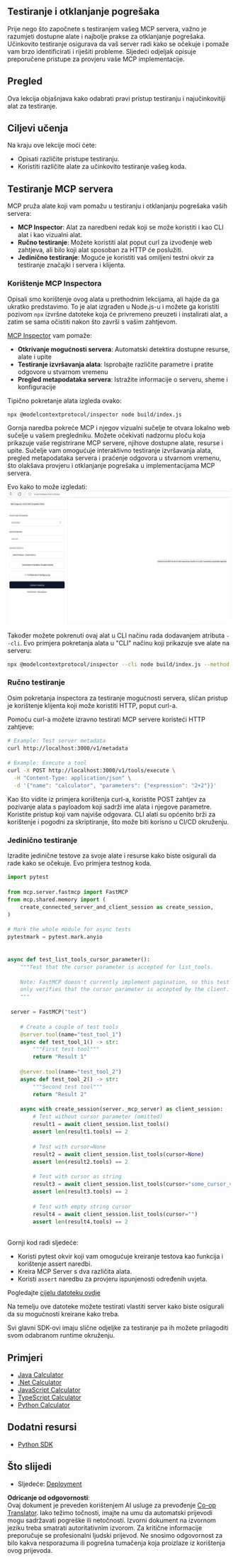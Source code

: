 <!--
CO_OP_TRANSLATOR_METADATA:
{
  "original_hash": "4e34e34e84f013e73c7eaa6d09884756",
  "translation_date": "2025-07-04T19:09:31+00:00",
  "source_file": "03-GettingStarted/08-testing/README.md",
  "language_code": "hr"
}
-->
## Testiranje i otklanjanje pogrešaka

Prije nego što započnete s testiranjem vašeg MCP servera, važno je razumjeti dostupne alate i najbolje prakse za otklanjanje pogrešaka. Učinkovito testiranje osigurava da vaš server radi kako se očekuje i pomaže vam brzo identificirati i riješiti probleme. Sljedeći odjeljak opisuje preporučene pristupe za provjeru vaše MCP implementacije.

## Pregled

Ova lekcija objašnjava kako odabrati pravi pristup testiranju i najučinkovitiji alat za testiranje.

## Ciljevi učenja

Na kraju ove lekcije moći ćete:

- Opisati različite pristupe testiranju.
- Koristiti različite alate za učinkovito testiranje vašeg koda.

## Testiranje MCP servera

MCP pruža alate koji vam pomažu u testiranju i otklanjanju pogrešaka vaših servera:

- **MCP Inspector**: Alat za naredbeni redak koji se može koristiti i kao CLI alat i kao vizualni alat.
- **Ručno testiranje**: Možete koristiti alat poput curl za izvođenje web zahtjeva, ali bilo koji alat sposoban za HTTP će poslužiti.
- **Jedinično testiranje**: Moguće je koristiti vaš omiljeni testni okvir za testiranje značajki i servera i klijenta.

### Korištenje MCP Inspectora

Opisali smo korištenje ovog alata u prethodnim lekcijama, ali hajde da ga ukratko predstavimo. To je alat izgrađen u Node.js-u i možete ga koristiti pozivom `npx` izvršne datoteke koja će privremeno preuzeti i instalirati alat, a zatim se sama očistiti nakon što završi s vašim zahtjevom.

[MCP Inspector](https://github.com/modelcontextprotocol/inspector) vam pomaže:

- **Otkrivanje mogućnosti servera**: Automatski detektira dostupne resurse, alate i upite
- **Testiranje izvršavanja alata**: Isprobajte različite parametre i pratite odgovore u stvarnom vremenu
- **Pregled metapodataka servera**: Istražite informacije o serveru, sheme i konfiguracije

Tipično pokretanje alata izgleda ovako:

```bash
npx @modelcontextprotocol/inspector node build/index.js
```

Gornja naredba pokreće MCP i njegov vizualni sučelje te otvara lokalno web sučelje u vašem pregledniku. Možete očekivati nadzornu ploču koja prikazuje vaše registrirane MCP servere, njihove dostupne alate, resurse i upite. Sučelje vam omogućuje interaktivno testiranje izvršavanja alata, pregled metapodataka servera i praćenje odgovora u stvarnom vremenu, što olakšava provjeru i otklanjanje pogrešaka u implementacijama MCP servera.

Evo kako to može izgledati: ![Inspector](../../../../translated_images/connect.141db0b2bd05f096fb1dd91273771fd8b2469d6507656c3b0c9df4b3c5473929.hr.png)

Također možete pokrenuti ovaj alat u CLI načinu rada dodavanjem atributa `--cli`. Evo primjera pokretanja alata u "CLI" načinu koji prikazuje sve alate na serveru:

```sh
npx @modelcontextprotocol/inspector --cli node build/index.js --method tools/list
```

### Ručno testiranje

Osim pokretanja inspectora za testiranje mogućnosti servera, sličan pristup je korištenje klijenta koji može koristiti HTTP, poput curl-a.

Pomoću curl-a možete izravno testirati MCP servere koristeći HTTP zahtjeve:

```bash
# Example: Test server metadata
curl http://localhost:3000/v1/metadata

# Example: Execute a tool
curl -X POST http://localhost:3000/v1/tools/execute \
  -H "Content-Type: application/json" \
  -d '{"name": "calculator", "parameters": {"expression": "2+2"}}'
```

Kao što vidite iz primjera korištenja curl-a, koristite POST zahtjev za pozivanje alata s payloadom koji sadrži ime alata i njegove parametre. Koristite pristup koji vam najviše odgovara. CLI alati su općenito brži za korištenje i pogodni za skriptiranje, što može biti korisno u CI/CD okruženju.

### Jedinično testiranje

Izradite jedinične testove za svoje alate i resurse kako biste osigurali da rade kako se očekuje. Evo primjera testnog koda.

```python
import pytest

from mcp.server.fastmcp import FastMCP
from mcp.shared.memory import (
    create_connected_server_and_client_session as create_session,
)

# Mark the whole module for async tests
pytestmark = pytest.mark.anyio


async def test_list_tools_cursor_parameter():
    """Test that the cursor parameter is accepted for list_tools.

    Note: FastMCP doesn't currently implement pagination, so this test
    only verifies that the cursor parameter is accepted by the client.
    """

 server = FastMCP("test")

    # Create a couple of test tools
    @server.tool(name="test_tool_1")
    async def test_tool_1() -> str:
        """First test tool"""
        return "Result 1"

    @server.tool(name="test_tool_2")
    async def test_tool_2() -> str:
        """Second test tool"""
        return "Result 2"

    async with create_session(server._mcp_server) as client_session:
        # Test without cursor parameter (omitted)
        result1 = await client_session.list_tools()
        assert len(result1.tools) == 2

        # Test with cursor=None
        result2 = await client_session.list_tools(cursor=None)
        assert len(result2.tools) == 2

        # Test with cursor as string
        result3 = await client_session.list_tools(cursor="some_cursor_value")
        assert len(result3.tools) == 2

        # Test with empty string cursor
        result4 = await client_session.list_tools(cursor="")
        assert len(result4.tools) == 2
    
```

Gornji kod radi sljedeće:

- Koristi pytest okvir koji vam omogućuje kreiranje testova kao funkcija i korištenje assert naredbi.
- Kreira MCP Server s dva različita alata.
- Koristi `assert` naredbu za provjeru ispunjenosti određenih uvjeta.

Pogledajte [cijelu datoteku ovdje](https://github.com/modelcontextprotocol/python-sdk/blob/main/tests/client/test_list_methods_cursor.py)

Na temelju ove datoteke možete testirati vlastiti server kako biste osigurali da su mogućnosti kreirane kako treba.

Svi glavni SDK-ovi imaju slične odjeljke za testiranje pa ih možete prilagoditi svom odabranom runtime okruženju.

## Primjeri

- [Java Calculator](../samples/java/calculator/README.md)
- [.Net Calculator](../../../../03-GettingStarted/samples/csharp)
- [JavaScript Calculator](../samples/javascript/README.md)
- [TypeScript Calculator](../samples/typescript/README.md)
- [Python Calculator](../../../../03-GettingStarted/samples/python)

## Dodatni resursi

- [Python SDK](https://github.com/modelcontextprotocol/python-sdk)

## Što slijedi

- Sljedeće: [Deployment](../09-deployment/README.md)

**Odricanje od odgovornosti**:  
Ovaj dokument je preveden korištenjem AI usluge za prevođenje [Co-op Translator](https://github.com/Azure/co-op-translator). Iako težimo točnosti, imajte na umu da automatski prijevodi mogu sadržavati pogreške ili netočnosti. Izvorni dokument na izvornom jeziku treba smatrati autoritativnim izvorom. Za kritične informacije preporučuje se profesionalni ljudski prijevod. Ne snosimo odgovornost za bilo kakva nesporazuma ili pogrešna tumačenja koja proizlaze iz korištenja ovog prijevoda.